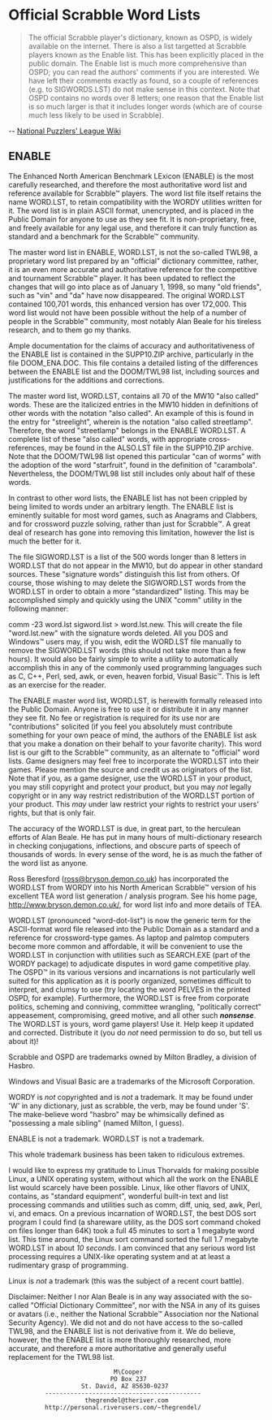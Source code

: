 # Official Scrabble Word Lists

> The official Scrabble player's dictionary, known as OSPD, is widely available on the internet. There is also a list targetted at Scrabble players known as the Enable list. This has been explicitly placed in the public domain. The Enable list is much more comprehensive than OSPD; you can read the authors' comments if you are interested. We have left their comments exactly as found, so a couple of references (e.g. to SIGWORDS.LST) do not make sense in this context. Note that OSPD contains no words over 8 letters; one reason that the Enable list is so much larger is that it includes longer words (which are of course much less likely to be used in Scrabble).

-- [National Puzzlers' League Wiki](http://wiki.puzzlers.org/dokuwiki/doku.php?id=solving:wordlists:about:start#scrabble_tm_dictionaries)

## ENABLE
The Enhanced North American Benchmark LExicon (ENABLE) is the most carefully researched, and therefore the most authoritative word list and reference available for Scrabble™ players. The word list file itself retains the name WORD.LST, to retain compatibility with the WORDY utilities written for it. The word list is in plain ASCII format, unencrypted, and is placed in the Public Domain for anyone to use as they see fit. It is non-proprietary, free, and freely available for any legal use, and therefore it can truly function as standard and a benchmark for the Scrabble™ community.

The master word list in ENABLE, WORD.LST, is not the so-called TWL98, a proprietary word list prepared by an "official" dictionary committee, rather, it is an even more accurate and authoritative reference for the competitive and tournament Scrabble™ player. It has been updated to reflect the changes that will go into place as of January 1, 1998, so many "old friends", such as "vin" and "da" have now disappeared. The original WORD.LST contained 100,701 words, this enhanced version has over 172,000. This word list would not have been possible without the help of a number of people in the Scrabble™ community, most notably Alan Beale for his tireless research, and to them go my thanks.

Ample documentation for the claims of accuracy and authoritativeness of the ENABLE list is contained in the SUPP10.ZIP archive, particularly in the file DOOM_ENA.DOC. This file contains a detailed listing of the differences between the ENABLE list and the DOOM/TWL98 list, including sources and justifications for the additions and corrections.

The master word list, WORD.LST, contains all 70 of the MW10 "also called" words. These are the italicized entries in the MW10 hidden in definitions of other words with the notation "also called". An example of this is found in the entry for "streelight", wherein is the notation "also called streetlamp". Therefore, the word "streetlamp" belongs in the ENABLE WORD.LST. A complete list of these "also called" words, with appropriate cross-references, may be found in the ALSO.LST file in the SUPP10.ZIP archive. Note that the DOOM/TWL98 list opened this particular "can of worms" with the adoption of the word "starfruit", found in the definition of "carambola". Nevertheless, the DOOM/TWL98 list still includes only about half of these words.

In contrast to other word lists, the ENABLE list has not been crippled by being limited to words under an arbitrary length. The ENABLE list is eminently suitable for most word games, such as Anagrams and Clabbers, and for crossword puzzle solving, rather than just for Scrabble™. A great deal of research has gone into removing this limitation, however the list is much the better for it.

The file SIGWORD.LST is a list of the 500 words longer than 8 letters in WORD.LST that do not appear in the MW10, but do appear in other standard sources. These "signature words" distinguish this list from others. Of course, those wishing to may delete the SIGWORD.LST words from the WORD.LST in order to obtain a more "standardized" listing. This may be accomplished simply and quickly using the UNIX "comm" utility in the following manner:

comm -23 word.lst sigword.list > word.lst.new.
This will create the file "word.lst.new" with the signature words deleted. All you DOS and Windows™ users may, if you wish, edit the WORD.LST file manually to remove the SIGWORD.LST words (this should not take more than a few hours). It would also be fairly simple to write a utility to automatically accomplish this in any of the commonly used programming languages such as C, C++, Perl, sed, awk, or even, heaven forbid, Visual Basic™. This is left as an exercise for the reader.

The ENABLE master word list, WORD.LST, is herewith formally released into the Public Domain. Anyone is free to use it or distribute it in any manner they see fit. No fee or registration is required for its use nor are "contributions" solicited (if you feel you absolutely must contribute something for your own peace of mind, the authors of the ENABLE list ask that you make a donation on their behalf to your favorite charity). This word list is our gift to the Scrabble™ community, as an alternate to "official" word lists. Game designers may feel free to incorporate the WORD.LST into their games. Please mention the source and credit us as originators of the list. Note that if you, as a game designer, use the WORD.LST in your product, you may still copyright and protect your product, but you may *not* legally copyright or in any way restrict redistribution of the WORD.LST portion of your product. This *may* under law restrict your rights to restrict your users' rights, but that is only fair.

The accuracy of the WORD.LST is due, in great part, to the herculean efforts of Alan Beale. He has put in many hours of multi-dictionary research in checking conjugations, inflections, and obscure parts of speech of thousands of words. In every sense of the word, he is as much the father of the word list as anyone.

Ross Beresford (ross@bryson.demon.co.uk) has incorporated the WORD.LST from WORDY into his North American Scrabble™ version of his excellent TEA word list generation / analysis program. See his home page, http://www.bryson.demon.co.uk/, for word list info and more details of TEA.

WORD.LST (pronounced "word-dot-list") is now the generic term for the ASCII-format word file released into the Public Domain as a standard and a reference for crossword-type games. As laptop and palmtop computers become more common and affordable, it will be convenient to use the WORD.LST in conjunction with utilities such as SEARCH.EXE (part of the WORDY package) to adjudicate disputes in word game competitive play. The OSPD™ in its various versions and incarnations is not particularly well suited for this application as it is poorly organized, sometimes difficult to interpret, and clumsy to use (try locating the word PELVES in the printed OSPD, for example). Furthermore, the WORD.LST is free from corporate politics, scheming and conniving, committee wrangling, "politically correct" appeasement, compromising, greed motive, and all other such ***nonsense***. The WORD.LST is yours, word game players! Use it. Help keep it updated and corrected. Distribute it (you do *not* need permission to do so, but tell us about it)!

Scrabble and OSPD are trademarks owned by Milton Bradley, a division of Hasbro.

Windows and Visual Basic are a trademarks of the Microsoft Corporation.

WORDY is *not* copyrighted and is *not* a trademark. It may be found under 'W' in any dictionary, just as scrabble, the verb, may be found under 'S'. The make-believe word "hasbro" may be whimsically defined as "possessing a male sibling" (named Milton, I guess).

ENABLE is not a trademark. WORD.LST is not a trademark.

This whole trademark business has been taken to ridiculous extremes.

I would like to express my gratitude to Linus Thorvalds for making possible Linux, a UNIX operating system, without which all the work on the ENABLE list would scarcely have been possible. Linux, like other flavors of UNIX, contains, as "standard equipment", wonderful built-in text and list processing commands and utilities such as comm, diff, uniq, sed, awk, Perl, vi, and emacs. On a previous incarnation of WORD.LST, the best DOS sort program I could find (a shareware utility, as the DOS sort command choked on files longer than 64K) took a full 45 minutes to sort a 1 megabyte word list. This time around, the Linux sort command sorted the full 1.7 megabyte WORD.LST in about *10 seconds*. I am convinced that any serious word list processing requires a UNIX-like operating system and at at least a rudimentary grasp of programming.

Linux is *not* a trademark (this was the subject of a recent court battle).

Disclaimer: Neither I nor Alan Beale is in any way associated with the so-called "Official Dictionary Committee", nor with the NSA in any of its guises or avatars (i.e., neither the National Scrabble™ Association nor the National Security Agency). We did not and do not have access to the so-called TWL98, and the ENABLE list is not derivative from it. We do believe, however, the the ENABLE list is more thoroughly researched, more accurate, and therefore a more authoritative and generally useful replacement for the TWL98 list.

                                 M\Cooper
                                PO Box 237
                        St. David, AZ 85630-0237
              -------------------------------------------
                         thegrendel@theriver.com
              http://personal.riverusers.com/~thegrendel/